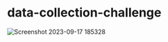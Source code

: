 # data-collection-challenge
![Screenshot 2023-09-17 185328](https://github.com/dthomas0424/data-collection-challenge/assets/135156232/34a2a692-24aa-471b-8c07-9d7a3e7846f7)
